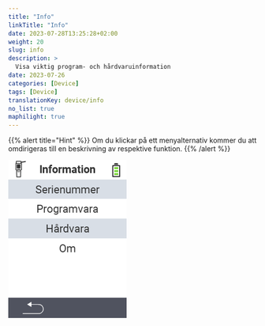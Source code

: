 ```yaml
---
title: "Info"
linkTitle: "Info"
date: 2023-07-28T13:25:28+02:00
weight: 20
slug: info
description: >
  Visa viktig program- och hårdvaruinformation
date: 2023-07-26
categories: [Device]
tags: [Device]
translationKey: device/info
no_list: true
maphilight: true
---
```

{{% alert title="Hint" %}}
Om du klickar på ett menyalternativ kommer du att omdirigeras till en beskrivning av respektive funktion.
{{% /alert %}}

<img src="images/menu.png" alt="VitalControl Info" title="Info" usemap="#workmap" class="maphilight" />

<map name="workmap">
  <area shape="rect" coords="2,40,238,80" alt="Serienummer" title="För att hämta serienumret på din enhet klicka här&#10;Mausklick: zur Dokumentation" href="/en/docs/device/info/serial-number/">
  <area shape="rect" coords="2,80,238,120" alt="Programvara" title="Instruktionerna för att visa din programvaruversion finns här&#10;Mausklick: zur Dokumentation" href="/en/docs/firmware/versions/">
  <area shape="rect" coords="2,120,238,160" alt="Hårdvara" title="För att komma åt hårdvaruinformationen på din enhet klicka här&#10;Mausklick: zur Dokumentation" href="/en/docs/device/info/hardware/">
  <area shape="rect" coords="2,160,238,200" alt="Om" title="Visa leverantörsinformation&#10;Mausklick: zur Dokumentation" href="/en/docs/device/info/about/">

  <area shape="rect" coords="2,282,120,319" alt="Tillbaka" title="Hoppa tillbaka en nivå&#10;Mouse click: open documentation" href="/en/docs/device/">
</map>
